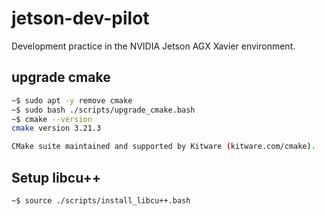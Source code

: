 # jetson-dev-pilot
Development practice in the NVIDIA Jetson AGX Xavier environment.

## upgrade cmake
```bash
~$ sudo apt -y remove cmake
~$ sudo bash ./scripts/upgrade_cmake.bash
~$ cmake --version
cmake version 3.21.3

CMake suite maintained and supported by Kitware (kitware.com/cmake).
```

## Setup libcu++

```bash
~$ source ./scripts/install_libcu++.bash
```
